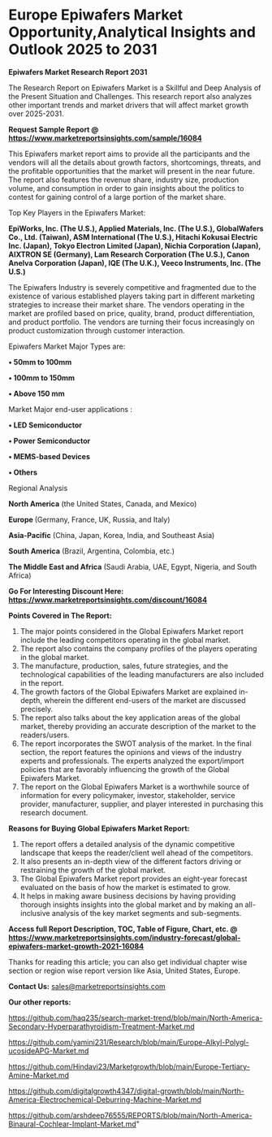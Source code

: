  # Europe Epiwafers Market Opportunity,Analytical Insights and Outlook 2025 to 2031

<strong>Epiwafers Market Research Report 2031</strong>

The Research Report on Epiwafers Market is a Skillful and Deep Analysis of the Present Situation and Challenges. This research report also analyzes other important trends and market drivers that will affect market growth over 2025-2031.

<strong>Request Sample Report @ <a href=https://www.marketreportsinsights.com/sample/16084>https://www.marketreportsinsights.com/sample/16084</a></strong>

This Epiwafers market report aims to provide all the participants and the vendors will all the details about growth factors, shortcomings, threats, and the profitable opportunities that the market will present in the near future. The report also features the revenue share, industry size, production volume, and consumption in order to gain insights about the politics to contest for gaining control of a large portion of the market share.

Top Key Players in the Epiwafers Market:

<strong>EpiWorks, Inc. (The U.S.), Applied Materials, Inc. (The U.S.), GlobalWafers Co., Ltd. (Taiwan), ASM International (The U.S.), Hitachi Kokusai Electric Inc. (Japan), Tokyo Electron Limited (Japan), Nichia Corporation (Japan), AIXTRON SE (Germany), Lam Research Corporation (The U.S.), Canon Anelva Corporation (Japan), IQE (The U.K.), Veeco Instruments, Inc. (The U.S.)</strong>

The Epiwafers Industry is severely competitive and fragmented due to the existence of various established players taking part in different marketing strategies to increase their market share. The vendors operating in the market are profiled based on price, quality, brand, product differentiation, and product portfolio. The vendors are turning their focus increasingly on product customization through customer interaction.

Epiwafers Market Major Types are:

<strong>• 50mm to 100mm

• 100mm to 150mm

• Above 150 mm</strong>

Market Major end-user applications :

<strong>• LED Semiconductor

• Power Semiconductor

• MEMS-based Devices

• Others</strong>

Regional Analysis

</u><strong><b>North America</b></strong> (the United States, Canada, and Mexico)

<strong><b>Europe </b></strong>(Germany, France, UK, Russia, and Italy)

<strong><b>Asia-Pacific</b></strong> (China, Japan, Korea, India, and Southeast Asia)

<strong><b>South America</b></strong> (Brazil, Argentina, Colombia, etc.)

<strong><b>The Middle East and Africa</b></strong> (Saudi Arabia, UAE, Egypt, Nigeria, and South Africa)

<strong>Go For Interesting Discount Here: <a href=https://www.marketreportsinsights.com/discount/16084>https://www.marketreportsinsights.com/discount/16084</a></strong>

<strong>Points Covered in The Report:</strong>
<ol>
  <li>The major points considered in the Global Epiwafers Market report include the leading competitors operating in the global market.</li>
  <li>The report also contains the company profiles of the players operating in the global market.</li>
  <li>The manufacture, production, sales, future strategies, and the technological capabilities of the leading manufacturers are also included in the report.</li>
  <li>The growth factors of the Global Epiwafers Market are explained in-depth, wherein the different end-users of the market are discussed precisely.</li>
  <li>The report also talks about the key application areas of the global market, thereby providing an accurate description of the market to the readers/users.</li>
  <li>The report incorporates the SWOT analysis of the market. In the final section, the report features the opinions and views of the industry experts and professionals. The experts analyzed the export/import policies that are favorably influencing the growth of the Global Epiwafers Market.</li>
  <li>The report on the Global Epiwafers Market is a worthwhile source of information for every policymaker, investor, stakeholder, service provider, manufacturer, supplier, and player interested in purchasing this research document.</li>
</ol>
<strong>Reasons for Buying Global Epiwafers Market Report:</strong>

<ol>
  <li>The report offers a detailed analysis of the dynamic competitive landscape that keeps the reader/client well ahead of the competitors.</li>
  <li>It also presents an in-depth view of the different factors driving or restraining the growth of the global market.</li>
  <li>The Global Epiwafers Market report provides an eight-year forecast evaluated on the basis of how the market is estimated to grow.</li>
  <li>It helps in making aware business decisions by having providing thorough insights insights into the global market and by making an all-inclusive analysis of the key market segments and sub-segments.</li>
</ol>
<strong>Access full Report Description, TOC, Table of Figure, Chart, etc. @ <a href=https://www.marketreportsinsights.com/industry-forecast/global-epiwafers-market-growth-2021-16084>https://www.marketreportsinsights.com/industry-forecast/global-epiwafers-market-growth-2021-16084</a></strong>


Thanks for reading this article; you can also get individual chapter wise section or region wise report version like Asia, United States, Europe.

<strong>Contact Us:</strong>
sales@marketreportsinsights.com

<strong>Our other reports:</strong>

<a href=https://github.com/haq235/search-market-trend/blob/main/North-America-Secondary-Hyperparathyroidism-Treatment-Market.md>https://github.com/haq235/search-market-trend/blob/main/North-America-Secondary-Hyperparathyroidism-Treatment-Market.md</a>

<a href=https://github.com/yamini231/Research/blob/main/Europe-Alkyl-Polygl-ucosideAPG-Market.md>https://github.com/yamini231/Research/blob/main/Europe-Alkyl-Polygl-ucosideAPG-Market.md</a>

<a href=https://github.com/Hindavi23/Marketgrowth/blob/main/Europe-Tertiary-Amine-Market.md>https://github.com/Hindavi23/Marketgrowth/blob/main/Europe-Tertiary-Amine-Market.md</a>

<a href=https://github.com/digitalgrowth4347/digital-growth/blob/main/North-America-Electrochemical-Deburring-Machine-Market.md>https://github.com/digitalgrowth4347/digital-growth/blob/main/North-America-Electrochemical-Deburring-Machine-Market.md</a>

<a href=https://github.com/arshdeep76555/REPORTS/blob/main/North-America-Binaural-Cochlear-Implant-Market.md>https://github.com/arshdeep76555/REPORTS/blob/main/North-America-Binaural-Cochlear-Implant-Market.md</a>"

